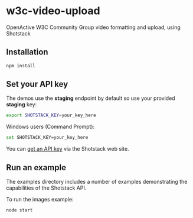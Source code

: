 # w3c-video-upload

OpenActive W3C Community Group video formatting and upload, using Shotstack

## Installation

```bash
npm install
```

## Set your API key

The demos use the **staging** endpoint by default so use your provided **staging** key:

```bash
export SHOTSTACK_KEY=your_key_here
```

Windows users (Command Prompt):

```bash
set SHOTSTACK_KEY=your_key_here
```

You can [get an API key](http://shotstack.io/) via the Shotstack web site.

## Run an example

The examples directory includes a number of examples demonstrating the capabilities of the 
Shotstack API.

To run the images example:

```bash
node start 
```
